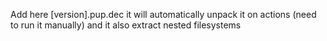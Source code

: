 Add here [version].pup.dec
it will automatically unpack it on actions (need to run it manually) and it also extract nested filesystems 